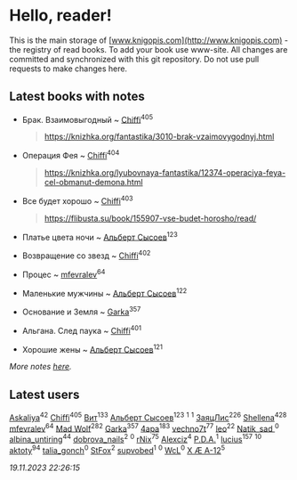# Hello, reader!
This is the main storage of [www.knigopis.com](http://www.knigopis.com) - the registry of read books.
To add your book use www-site. All changes are committed and synchronized with this git repository.
Do not use pull requests to make changes here.


## Latest books with notes
* Брак. Взаимовыгодный ~ [Chiffi](users/105/105831994080785626680-google)<sup>405</sup>
    > https://knizhka.org/fantastika/3010-brak-vzaimovygodnyj.html

* Операция Фея ~ [Chiffi](users/105/105831994080785626680-google)<sup>404</sup>
    > https://knizhka.org/lyubovnaya-fantastika/12374-operaciya-feya-cel-obmanut-demona.html

* Все будет хорошо ~ [Chiffi](users/105/105831994080785626680-google)<sup>403</sup>
    > https://flibusta.su/book/155907-vse-budet-horosho/read/

* Платье цвета ночи ~ [Альберт Сысоев](users/474/47446642-vkontakte)<sup>123</sup>

* Возвращение со звезд ~ [Chiffi](users/105/105831994080785626680-google)<sup>402</sup>

* Процес ~ [mfevralev](users/140/140966150-vkontakte)<sup>64</sup>

* Маленькие мужчины ~ [Альберт Сысоев](users/474/47446642-vkontakte)<sup>122</sup>

* Основание и Земля ~ [Garka](users/115/115753719718250012620-google)<sup>357</sup>

* Альгана. След паука ~ [Chiffi](users/105/105831994080785626680-google)<sup>401</sup>

* Хорошие жены ~ [Альберт Сысоев](users/474/47446642-vkontakte)<sup>121</sup>


_More notes [here](latest_books_with_notes.md)._


## Latest users
[Askaliya](users/326/326783541-vkontakte)<sup>42</sup> 
[Chiffi](users/105/105831994080785626680-google)<sup>405</sup> 
[Вит](users/300/300273923-vkontakte)<sup>133</sup> 
[Альберт Сысоев](users/474/47446642-vkontakte)<sup>123</sup> 
[](users/115/115095777313809768381-google)<sup>1</sup> 
[](users/105/105803270930838059244-google)<sup>1</sup> 
[ЗаяцЛис](users/112/112388384595246311466-google)<sup>226</sup> 
[Shellena](users/134/13413591548892934957-mailru)<sup>428</sup> 
[mfevralev](users/140/140966150-vkontakte)<sup>64</sup> 
[Mad Wolf](users/947/94738840-vkontakte)<sup>282</sup> 
[Garka](users/115/115753719718250012620-google)<sup>357</sup> 
[4apa](users/117/117392596378069249667-google)<sup>183</sup> 
[vechno7t](users/102/102483077884312127500-google)<sup>77</sup> 
[leo](users/106/106915386474260202605-google)<sup>22</sup> 
[Natik_sad ](users/108/108898237485217151983-google)<sup>0</sup> 
[albina_untiring](users/257/2579695-vkontakte)<sup>44</sup> 
[dobrova_nails](users/606/6069210-vkontakte)<sup>2</sup> 
[](users/112/112239748706900948406-google)<sup>0</sup> 
[rNix](users/227/22742452-yandex)<sup>75</sup> 
[Alexciz](users/104/104402554069177138887-google)<sup>4</sup> 
[P.D.A.](users/101/101885615006241630614-google)<sup>1</sup> 
[lucius](users/838/83820536-yandex)<sup>157</sup> 
[](users/101/101368518035734751027-google)<sup>10</sup> 
[aktoty](users/275/275766107-vkontakte)<sup>94</sup> 
[talia_gonch](users/116/116727437007720956503-google)<sup>0</sup> 
[StFox](users/108/10824953-yandex)<sup>2</sup> 
[supvobed](users/111/111120684537115120803-google)<sup>1</sup> 
[](users/108/108689900996785507657-google)<sup>0</sup> 
[WcL](users/106/106758454733805717947-google)<sup>0</sup> 
[X Æ A-12](users/115/115609550904757194526-google)<sup>5</sup> 


_19.11.2023 22:26:15_
